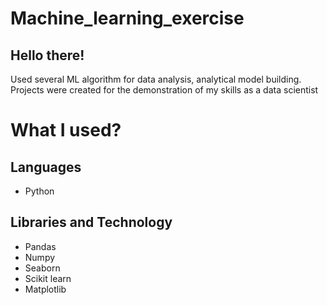 # Machine_learning_exercise

## Hello there!
Used several ML algorithm for data analysis, analytical model building. Projects were created for the demonstration of my skills as a data scientist

# What I used?

## Languages
- Python

## Libraries and Technology
- Pandas
- Numpy
- Seaborn
- Scikit learn
- Matplotlib
